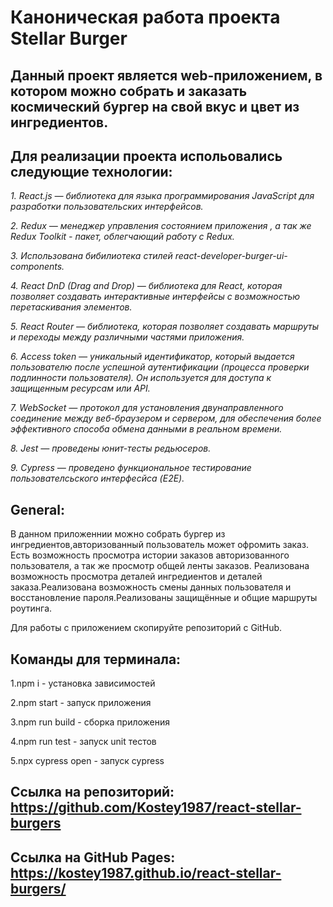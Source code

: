 # Каноническая работа проекта Stellar Burger

## Данный проект является web-приложением, в котором можно собрать и заказать космический бургер на свой вкус и цвет из ингредиентов.
## Для реализации проекта испольовались следующие технологии:

_1. React.js — библиотека для языка программирования JavaScript для разработки пользовательских интерфейсов._

_2. Redux — менеджер управления состоянием приложения , а так же Redux Toolkit - пакет, облегчающий работу с Redux._

_3. Использована бибилиотека стилей react-developer-burger-ui-components._

_4. React DnD (Drag and Drop) — библиотека для React, которая позволяет создавать интерактивные интерфейсы с возможностью перетаскивания элементов._

_5. React Router — библиотека, которая позволяет создавать маршруты и переходы между различными частями приложения._

_6. Access token — уникальный идентификатор, который выдается пользователю после успешной аутентификации (процесса проверки подлинности пользователя). Он используется для доступа к защищенным ресурсам или API._

_7. WebSocket — протокол для установления двунаправленного соединение между веб-браузером и сервером, для обеспечения более эффективного способа обмена данными в реальном времени._

_8. Jest — проведены юнит-тесты редьюсеров._

_9. Cypress — проведено функциональное тестирование пользователсьского интерфесйса (E2E)._


## General:

В данном приложеннии можно собрать бургер из ингредиентов,авторизованный пользователь может офромить заказ. Есть возможность просмотра истории заказов авторизованного пользователя, а так же просмотр общей ленты заказов. Реализована возможность просмотра деталей ингредиентов и деталей заказа.Реализована возможность смены данных пользователя и восстановление пароля.Реализованы защищённые и общие маршруты роутинга.

Для работы с приложением скопируйте репозиторий с GitHub.

## Команды для терминала:

1.npm i - установка зависимостей

2.npm start - запуск приложения

3.npm run build - сборка приложения

4.npm run test - запуск unit тестов

5.npx cypress open - запуск cypress

## Ссылка на репозиторий: https://github.com/Kostey1987/react-stellar-burgers

## Ссылка на GitHub Pages: https://kostey1987.github.io/react-stellar-burgers/
